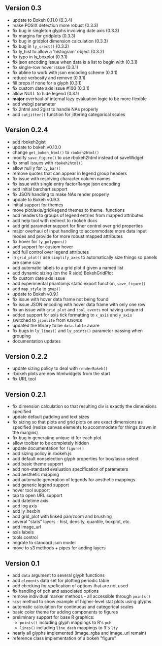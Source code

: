 Version 0.3
----------------------------------------------------------------------

- update to Bokeh 0.11.0 (0.3.4)
- make POSIX detection more robust (0.3.3)
- fix bug in singleton glyphs involving date axis (0.3.3)
- fix margins for gridplots (0.3.3)
- fix bug in gridplot dimension calculation (0.3.3)
- fix bug in `ly_crect()` (0.3.2)
- fix ly_hist to allow a 'histogram' object (0.3.2)
- fix typo in ly_boxplot (0.3.1)
- fix json encoding issue when data is a list to begin with (0.3.1)
- fix single-row hover issue (0.3.1)
- fix abline to work with json encoding scheme (0.3.1)
- reduce verbosity and remove (0.3.1)
- fill props if none for a glyph (0.3.1)
- fix custom date axis issue #100 (0.3.1)
- allow NULL to hide legend (0.3.1)
- **major** overhaul of internal lazy evaluation logic to be more flexible
- add webgl parameter
- fix 2html and 2gist to handle NAs properly
- add `catjitter()` function for jittering categorical scales

Version 0.2.4
----------------------------------------------------------------------

- add rbokeh2gist
- update to bokeh v0.10.0
- change `get_bokeh_html()` to `rbokeh2html()`
- modify `save_figure()` to use rbokeh2html instead of saveWidget
- fix small issues with `rbokeh2html()`
- allow null y for `ly_bar()`
- remove quotes that can appear in legend group headers
- fix issue with resolving character column names
- fix issue with single entry factorRange json encoding
- add initial barchart support
- fix JSON handling to make NAs render properly
- update to Bokeh v0.9.3
- initial support for themes
- move plot/axis/grid/legend themes to theme_ functions
- add headers to groups of legend entries from mapped attributes
- add help tool with redirect to rbokeh docs
- add grid parameter support for finer control over grid properties
- major overhaul of input handling to accommodate more data input modes and provide for more robust mapped attributes
- fix hover for `ly_polygons()`
- add support for custom hover
- add full control over legend attributes
- in `grid_plot()` use `simplify_axes` to automatically size things so panels are same size
- add automatic labels to a grid plot if given a named list
- add dynamic sizing (on the R side) BokehGridPlot
- fix custom date axis issue
- add experimental phantomjs static export function, `save_figure()`
- add `map_style` to `gmap()`
- update to Bokeh v0.9.1
- fix issue with hover data frame not being found
- fix issue JSON encoding with hover data frame with only one row
- fix an issue with `grid_plot` and `tool_events` not having unique id
- added support for axis tick formatting to `x_axis` and `y_axis`
- switched to `jsonlite` from `RJSONIO`
- updated the library to be `data.table` aware
- fix bugs in `ly_lines()` and `ly_points()` parameter passing when grouping
- documentation updates

Version 0.2.2
----------------------------------------------------------------------

- update sizing policy to deal with `renderBokeh()`
- rbokeh plots are now htmlwidgets from the start
- fix URL tool

Version 0.2.1
----------------------------------------------------------------------

- fix dimension calculation so that resulting div is exactly the dimensions specified
- update default padding and text sizes
- fix sizing so that plots and grid plots on are exact dimensions as specified (resize canvas elements to accommodate for things drawn in the margins)
- fix bug in generating unique id for each plot
- allow toolbar to be completely hidden
- update documentation for `figure()`
- add sizing policy in rbokeh.js
- add default nonselection glyph properties for box/lasso select
- add basic theme support
- add non-standard evaluation specification of parameters
- add aesthetic mapping
- add automatic generation of legends for aesthetic mappings
- add generic legend support
- hover tool support
- tap to open URL support
- add datetime axis
- add log axis
- add ly_hexbin
- add grid_plot with linked pan/zoom and brushing
- several "stats" layers - hist, density, quantile, boxplot, etc.
- add image_url
- axis labels
- tools control
- migrate to standard json model
- move to s3 methods + pipes for adding layers

Version 0.1
----------------------------------------------------------------------

- add `data` argument to several glyph functions
- add `elements` data set for plotting periodic table
- add checking for spefication of options that are not used
- fix handling of pch and associated options
- remove individual marker methods - all accessible through `points()`
- `hist` method to show example of higher-level stat plots using glyphs
- automatic calculation for continuous and categorical scales
- basic color theme for adding components to figures
- preliminary support for base R graphics:
  - `points()` including glyph mappings to R's `pch`
  - `lines()` including `line_dash` mappings to R's `lty`
- nearly all glyphs implemented (image\_rgba and image\_url remain)
- reference class implementation of a bokeh "figure"
